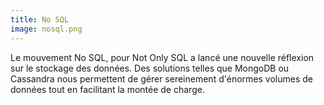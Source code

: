 ```yaml
---
title: No SQL
image: nosql.png
---
```


Le mouvement No SQL, pour Not Only SQL a lancé une nouvelle réflexion sur le
stockage des données. Des solutions telles que MongoDB ou Cassandra nous
permettent de gérer sereinement d'énormes volumes de données tout en
facilitant la montée de charge.
